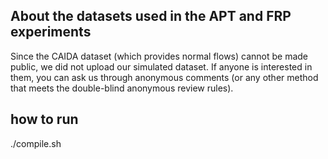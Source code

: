 ## About the datasets used in the APT and FRP experiments
Since the CAIDA dataset (which provides normal flows) cannot be made public, we did not upload our simulated dataset. If anyone is interested in them, you can ask us through anonymous comments (or any other method that meets the double-blind anonymous review rules).

## how to run
./compile.sh
